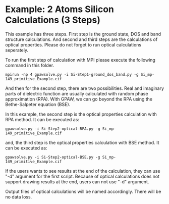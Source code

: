 # Example: 2 Atoms Silicon Calculations (3 Steps)

This example has three steps. First step is the ground state, DOS and band structure calculations. And second and third steps are the calculations of optical properties. Please do not forget to run optical calculations seperately.

To run the first step of calculation with MPI please execute the following command in this folder.

    mpirun -np 4 gpawsolve.py -i Si-Step1-ground_dos_band.py -g Si_mp-149_primitive_Example.cif
	
And then for the second step, there are two possibilities. Real and imaginary parts of dielectric function are usually calculated with random phase approximation (RPA). With GPAW, we can go beyond the RPA using the Bethe-Salpeter equation (BSE).

In this example, the second step is the optical properties calculation with RPA method. It can be executed as:

    gpawsolve.py -i Si-Step2-optical-RPA.py -g Si_mp-149_primitive_Example.cif

and, the third step is the optical properties calculation with BSE method. It can be executed as:

    gpawsolve.py -i Si-Step2-optical-BSE.py -g Si_mp-149_primitive_Example.cif

If the users wants to see results at the end of the calculation, they can use "-d" argument for the first script. Because of optical calculations does not support drawing results at the end, users can not use "-d" argument.

Output files of optical calculations will be named accordingly. There will be no data loss.
